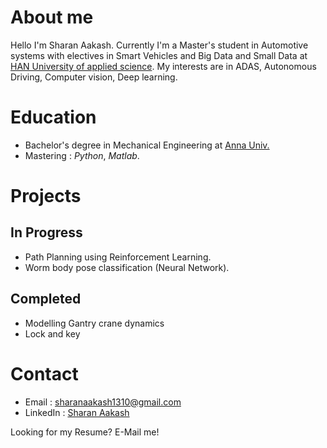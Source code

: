 # About me 
Hello I'm Sharan Aakash. Currently I'm a Master's student in Automotive systems with electives in Smart Vehicles and Big Data and Small Data 
at [HAN University of applied science](https://hanuniversity.com/en/). My interests are in ADAS, Autonomous Driving, Computer vision, Deep learning.

# Education
- Bachelor's degree in Mechanical Engineering at [Anna Univ.](https://www.annauniv.edu/)
- Mastering : *Python*, *Matlab*.

# Projects
## In Progress 
- Path Planning using Reinforcement Learning. 
- Worm body pose classification (Neural Network).

## Completed
- Modelling Gantry crane dynamics
- Lock and key 
     
# Contact 
- Email : sharanaakash1310@gmail.com
- LinkedIn : [Sharan Aakash](www.linkedin.com/in/sharan-aakash)

Looking for my Resume? E-Mail me!

<!---
Sharanaakash13/Sharanaakash13 is a ✨ special ✨ repository because its `README.md` (this file) appears on your GitHub profile.
You can click the Preview link to take a look at your changes.
--->

